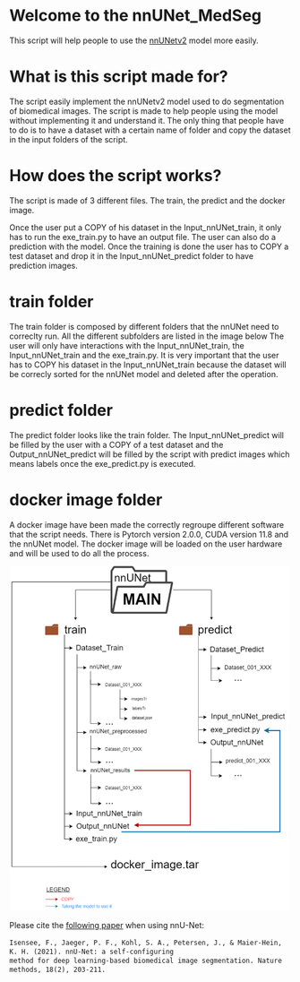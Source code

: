 # Welcome to the nnUNet_MedSeg 

This script will help people to use the [nnUNetv2](https://github.com/MIC-DKFZ/nnUNet) model more easily. 

# What is this script made for? 

The script easily implement the nnUNetv2 model used to do segmentation of biomedical images.
The script is made to help people using the model without implementing it and understand it. 
The only thing that people have to do is to have a dataset with a certain name of folder and copy the dataset in the input folders of the script.

# How does the script works?

The script is made of 3 different files. The train, the predict and the docker image.

Once the user put a COPY of his dataset in the Input_nnUNet_train, it only has to run the exe_train.py to have an output file.
The user can also do a prediction with the model. Once the training is done the user has to COPY a test dataset and drop it in the Input_nnUNet_predict folder to have prediction images.

# train folder

The train folder is composed by different folders that the nnUNet need to correclty run. All the different subfolders are listed in the image below
The user will only have interactions with the Input_nnUNet_train, the Input_nnUNet_train and the exe_train.py. 
It is very important that the user has to COPY his dataset in the Input_nnUNet_train because the dataset will be correcly sorted for the nnUNet model and deleted after the operation. 


# predict folder

The predict folder looks like the train folder. The Input_nnUNet_predict will be filled by the user with a COPY of a test dataset and the Output_nnUNet_predict will be filled by the script with predict images which means labels once the exe_predict.py is executed. 




# docker image folder

A docker image have been made the correctly regroupe different software that the script needs. There is Pytorch version 2.0.0, CUDA version 11.8 and the nnUNet model.
The docker image will be loaded on the user hardware and will be used to do all the process.







<img src="pictures/folders_train_predictV2.drawio%20(1).png" width="500"  />

Please cite the [following paper](https://www.google.com/url?q=https://www.nature.com/articles/s41592-020-01008-z&sa=D&source=docs&ust=1677235958581755&usg=AOvVaw3dWL0SrITLhCJUBiNIHCQO) when using nnU-Net:

    Isensee, F., Jaeger, P. F., Kohl, S. A., Petersen, J., & Maier-Hein, K. H. (2021). nnU-Net: a self-configuring 
    method for deep learning-based biomedical image segmentation. Nature methods, 18(2), 203-211.

